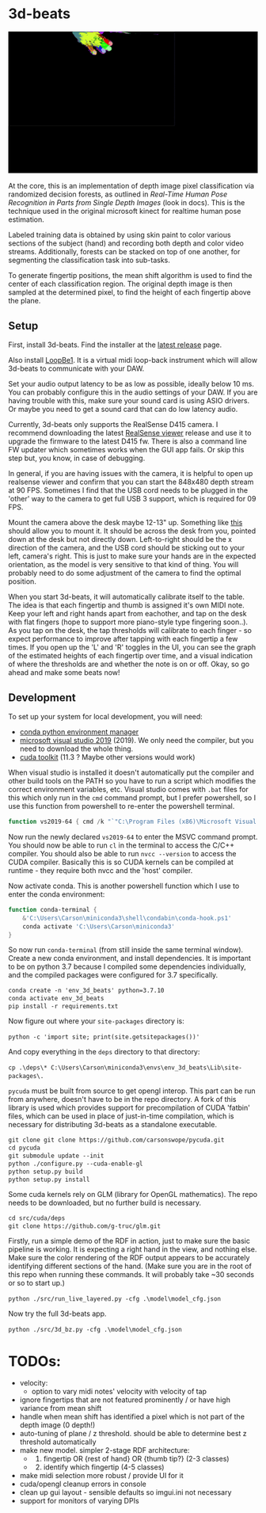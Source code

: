 # 3d-beats

![Hand Classifier](rdf.gif)

At the core, this is an implementation of depth image pixel classification via randomized decision forests, as outlined in *Real-Time Human Pose Recognition in Parts from Single Depth Images* (look in docs). This is the technique used in the original microsoft kinect for realtime human pose estimation.

Labeled training data is obtained by using skin paint to color various sections of the subject (hand) and recording both depth and color video streams. Additionally, forests can be stacked on top of one another, for segmenting the classification task into sub-tasks.

To generate fingertip positions, the mean shift algorithm is used to find the center of each classification region. The original depth image is then sampled at the determined pixel, to find the height of each fingertip above the plane. 

## Setup

First, install 3d-beats. Find the installer at the [latest release](https://github.com/carsonswope/3d-beats/releases) page.

Also install [LoopBe1](https://nerds.de/en/download.html). It is a virtual midi loop-back instrument which will allow 3d-beats to communicate with your DAW.

Set your audio output latency to be as low as possible, ideally below 10 ms. You can probably configure this in the audio settings of your DAW. If you are having trouble with this, make sure your sound card is using ASIO drivers. Or maybe you need to get a sound card that can do low latency audio.

Currently, 3d-beats only supports the RealSense D415 camera. I recommend downloading the latest [RealSense viewer](https://github.com/IntelRealSense/librealsense/releases) release and use it to upgrade the firmware to the latest D415 fw. There is also a command line FW updater which sometimes works when the GUI app fails. Or skip this step but, you know, in case of debugging.

In general, if you are having issues with the camera, it is helpful to open up realsense viewer and confirm that you can start the 848x480 depth stream at 90 FPS. Sometimes I find that the USB cord needs to be plugged in the 'other' way to the camera to get full USB 3 support, which is required for 09 FPS.

Mount the camera above the desk maybe 12-13" up. Something like [this](https://www.amazon.com/dp/B071VR8PWF) should allow you to mount it. It should be across the desk from you, pointed down at the desk but not directly down. Left-to-right should be the x direction of the camera, and the USB cord should be sticking out to your left, camera's right. This is just to make sure your hands are in the expected orientation, as the model is very sensitive to that kind of thing. You will probably need to do some adjustment of the camera to find the optimal position.

When you start 3d-beats, it will automatically calibrate itself to the table. The idea is that each fingertip and thumb is assigned it's own MIDI note. Keep your left and right hands apart from eachother, and tap on the desk with flat fingers (hope to support more piano-style type fingering soon..). As you tap on the desk, the tap thresholds will calibrate to each finger - so expect performance to improve after tapping with each fingertip a few times. If you open up the 'L' and 'R' toggles in the UI, you can see the graph of the estimated heights of each fingertip over time, and a visual indication of where the thresholds are and whether the note is on or off. Okay, so go ahead and make some beats now! 

## Development

To set up your system for local development, you will need:

- [conda python environment manager](https://docs.conda.io/en/latest/miniconda.html)
- [microsoft visual studio 2019](https://visualstudio.microsoft.com/downloads/) (2019). We only need the compiler, but you need to download the whole thing. 
- [cuda toolkit](https://developer.nvidia.com/cuda-11.3.0-download-archive?target_os=Windows&target_arch=x86_64) (11.3 ? Maybe other versions would work)

When visual studio is installed it doesn't automatically put the compiler and other build tools on the PATH so you have to run a script which modifies the correct environment variables, etc. Visual studio comes with `.bat` files for this which only run in the `cmd` command prompt, but I prefer powershell, so I use this function from powershell to re-enter the powershell terminal.

```ps1
function vs2019-64 { cmd /k "`"C:\Program Files (x86)\Microsoft Visual Studio\2019\Community\VC\Auxiliary\Build\vcvars64.bat`" & pwsh" }
```

Now run the newly declared `vs2019-64` to enter the MSVC command prompt. You should now be able to run `cl` in the terminal to access the C/C++ compiler. You should also be able to run `nvcc --version` to access the CUDA compiler. Basically this is so CUDA kernels can be compiled at runtime - they require both nvcc and the 'host' compiler.

Now activate conda. This is another powershell function which I use to enter the conda environment:

```ps1
function conda-terminal {
	&'C:\Users\Carson\miniconda3\shell\condabin\conda-hook.ps1'
	conda activate 'C:\Users\Carson\miniconda3'
}
```

So now run `conda-terminal` (from still inside the same terminal window). Create a new conda environment, and install dependencies. It is important to be on python 3.7 because I compiled some dependencies individually, and the compiled packages were configured for 3.7 specifically.

```
conda create -n 'env_3d_beats' python=3.7.10
conda activate env_3d_beats
pip install -r requirements.txt
```

Now figure out where your `site-packages` directory is:

`python -c 'import site; print(site.getsitepackages())'`

And copy everything in the `deps` directory to that directory:

`cp .\deps\* C:\Users\Carson\miniconda3\envs\env_3d_beats\Lib\site-packages\.`

`pycuda` must be built from source to get opengl interop. This part can be run from anywhere, doesn't have to be in the repo directory. A fork of this library is used which provides support for precompilation of CUDA 'fatbin' files, which can be used in place of just-in-time compilation, which is necessary for distributing 3d-beats as a standalone executable.

```
git clone git clone https://github.com/carsonswope/pycuda.git
cd pycuda
git submodule update --init
python ./configure.py --cuda-enable-gl
python setup.py build
python setup.py install
```

Some cuda kernels rely on GLM (library for OpenGL mathematics). The repo needs to be downloaded, but no further build is necessary.
```
cd src/cuda/deps
git clone https://github.com/g-truc/glm.git
```

Firstly, run a simple demo of the RDF in action, just to make sure the basic pipeline is working. It is expecting a right hand in the view, and nothing else. Make sure the color rendering of the RDF output appears to be accurately identifying different sections of the hand. (Make sure you are in the root of this repo when running these commands. It will probably take ~30 seconds or so to start up.)

`python ./src/run_live_layered.py -cfg .\model\model_cfg.json`

Now try the full 3d-beats app.

`python ./src/3d_bz.py -cfg .\model\model_cfg.json`

# TODOs:

- velocity:
  - option to vary midi notes' velocity with velocity of tap
- ignore fingertips that are not featured prominently / or have high variance from mean shift
- handle when mean shift has identified a pixel which is not part of the depth image (0 depth!)
- auto-tuning of plane / z threshold. should be able to determine best z threshold automatically
- make new model. simpler 2-stage RDF architecture:
  - 1. fingertip OR {rest of hand} OR {thumb tip?} (2-3 classes)
  - 2. identify which fingertip (4-5 classes)
- make midi selection more robust / provide UI for it
- cuda/opengl cleanup errors in console
- clean up gui layout - sensible defaults so imgui.ini not necessary
- support for monitors of varying DPIs
